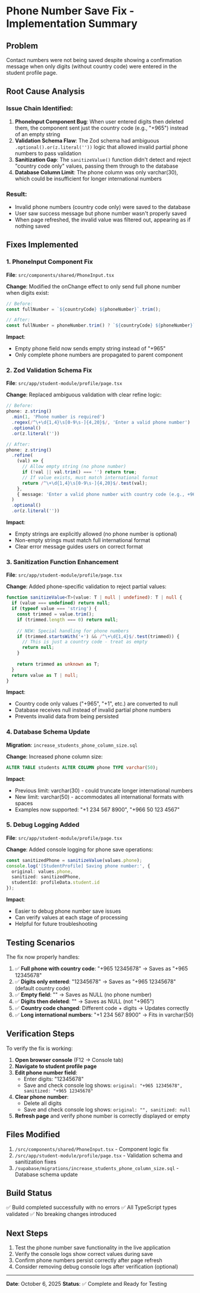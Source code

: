 # Phone Number Save Fix - Implementation Summary

## Problem
Contact numbers were not being saved despite showing a confirmation message when only digits (without country code) were entered in the student profile page.

## Root Cause Analysis

### Issue Chain Identified:
1. **PhoneInput Component Bug**: When user entered digits then deleted them, the component sent just the country code (e.g., "+965") instead of an empty string
2. **Validation Schema Flaw**: The Zod schema had ambiguous `.optional().or(z.literal(''))` logic that allowed invalid partial phone numbers to pass validation
3. **Sanitization Gap**: The `sanitizeValue()` function didn't detect and reject "country code only" values, passing them through to the database
4. **Database Column Limit**: The phone column was only varchar(30), which could be insufficient for longer international numbers

### Result:
- Invalid phone numbers (country code only) were saved to the database
- User saw success message but phone number wasn't properly saved
- When page refreshed, the invalid value was filtered out, appearing as if nothing saved

## Fixes Implemented

### 1. PhoneInput Component Fix
**File**: `src/components/shared/PhoneInput.tsx`

**Change**: Modified the onChange effect to only send full phone number when digits exist:
```typescript
// Before:
const fullNumber = `${countryCode} ${phoneNumber}`.trim();

// After:
const fullNumber = phoneNumber.trim() ? `${countryCode} ${phoneNumber}` : '';
```

**Impact**: 
- Empty phone field now sends empty string instead of "+965"
- Only complete phone numbers are propagated to parent component

### 2. Zod Validation Schema Fix
**File**: `src/app/student-module/profile/page.tsx`

**Change**: Replaced ambiguous validation with clear refine logic:
```typescript
// Before:
phone: z.string()
  .min(1, 'Phone number is required')
  .regex(/^\+\d{1,4}\s[0-9\s-]{4,20}$/, 'Enter a valid phone number')
  .optional()
  .or(z.literal(''))

// After:
phone: z.string()
  .refine(
    (val) => {
      // Allow empty string (no phone number)
      if (!val || val.trim() === '') return true;
      // If value exists, must match international format
      return /^\+\d{1,4}\s[0-9\s-]{4,20}$/.test(val);
    },
    { message: 'Enter a valid phone number with country code (e.g., +965 12345678)' }
  )
  .optional()
  .or(z.literal(''))
```

**Impact**: 
- Empty strings are explicitly allowed (no phone number is optional)
- Non-empty strings must match full international format
- Clear error message guides users on correct format

### 3. Sanitization Function Enhancement
**File**: `src/app/student-module/profile/page.tsx`

**Change**: Added phone-specific validation to reject partial values:
```typescript
function sanitizeValue<T>(value: T | null | undefined): T | null {
  if (value === undefined) return null;
  if (typeof value === 'string') {
    const trimmed = value.trim();
    if (trimmed.length === 0) return null;
    
    // NEW: Special handling for phone numbers
    if (trimmed.startsWith('+') && /^\+\d{1,4}$/.test(trimmed)) {
      // This is just a country code - treat as empty
      return null;
    }
    
    return trimmed as unknown as T;
  }
  return value as T | null;
}
```

**Impact**: 
- Country code only values ("+965", "+1", etc.) are converted to null
- Database receives null instead of invalid partial phone numbers
- Prevents invalid data from being persisted

### 4. Database Schema Update
**Migration**: `increase_students_phone_column_size.sql`

**Change**: Increased phone column size:
```sql
ALTER TABLE students ALTER COLUMN phone TYPE varchar(50);
```

**Impact**: 
- Previous limit: varchar(30) - could truncate longer international numbers
- New limit: varchar(50) - accommodates all international formats with spaces
- Examples now supported: "+1 234 567 8900", "+966 50 123 4567"

### 5. Debug Logging Added
**File**: `src/app/student-module/profile/page.tsx`

**Change**: Added console logging for phone save operations:
```typescript
const sanitizedPhone = sanitizeValue(values.phone);
console.log('[StudentProfile] Saving phone number:', {
  original: values.phone,
  sanitized: sanitizedPhone,
  studentId: profileData.student.id
});
```

**Impact**: 
- Easier to debug phone number save issues
- Can verify values at each stage of processing
- Helpful for future troubleshooting

## Testing Scenarios

The fix now properly handles:

1. ✅ **Full phone with country code**: "+965 12345678" → Saves as "+965 12345678"
2. ✅ **Digits only entered**: "12345678" → Saves as "+965 12345678" (default country code)
3. ✅ **Empty field**: "" → Saves as NULL (no phone number)
4. ✅ **Digits then deleted**: "" → Saves as NULL (not "+965")
5. ✅ **Country code changed**: Different code + digits → Updates correctly
6. ✅ **Long international numbers**: "+1 234 567 8900" → Fits in varchar(50)

## Verification Steps

To verify the fix is working:

1. **Open browser console** (F12 → Console tab)
2. **Navigate to student profile page**
3. **Edit phone number field**:
   - Enter digits: "12345678"
   - Save and check console log shows: `original: "+965 12345678", sanitized: "+965 12345678"`
4. **Clear phone number**:
   - Delete all digits
   - Save and check console log shows: `original: "", sanitized: null`
5. **Refresh page** and verify phone number is correctly displayed or empty

## Files Modified

1. `/src/components/shared/PhoneInput.tsx` - Component logic fix
2. `/src/app/student-module/profile/page.tsx` - Validation schema and sanitization fixes
3. `/supabase/migrations/increase_students_phone_column_size.sql` - Database schema update

## Build Status

✅ Build completed successfully with no errors
✅ All TypeScript types validated
✅ No breaking changes introduced

## Next Steps

1. Test the phone number save functionality in the live application
2. Verify the console logs show correct values during save
3. Confirm phone numbers persist correctly after page refresh
4. Consider removing debug console logs after verification (optional)

---

**Date**: October 6, 2025
**Status**: ✅ Complete and Ready for Testing
